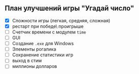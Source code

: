 ## План улучшений игры "Угадай число"

- [x] Сложности игры (легкая, средняя, сложная)
- [x] рестарт при победе\ проигрыше
- [ ] Счетчик времени с модулем `time`
- [ ] GUI
- [ ] Создание `.exe` для Windows
- [ ] Элементы рогалика
- [ ] Сохранение статистики игр
- [ ] выход в стим
- [ ] миллионы долларов
